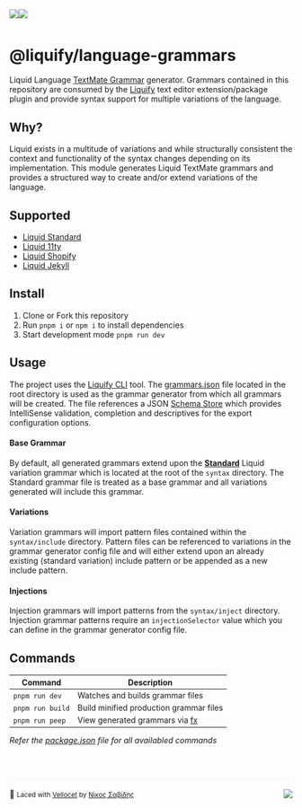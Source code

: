 ## <img src="https://img.shields.io/circleci/build/github/panoply/liquify/circleci-project-setup?token=54a787fdd39139be0add226455eb4d07f34f9d3f&style=flat-square&logo=CircleCI&label=&labelColor=555" align="left" />&nbsp;&nbsp;<img align="left" src="https://img.shields.io/librariesio/release/npm/@liquify/specs?style=flat-square&label=&logoWidth=28&labelColor=555&logo=data:image/svg+xml;base64,PHN2ZyB4bWxucz0iaHR0cDovL3d3dy53My5vcmcvMjAwMC9zdmciIHZpZXdCb3g9IjAgMCAyNCA5LjMzIj48dGl0bGU+bnBtPC90aXRsZT48cGF0aCBkPSJNMCwwVjhINi42N1Y5LjMzSDEyVjhIMjRWMFpNNi42Nyw2LjY2SDUuMzN2LTRINHY0SDEuMzRWMS4zM0g2LjY3Wm00LDBWOEg4VjEuMzNoNS4zM1Y2LjY2SDEwLjY3Wm0xMiwwSDIxLjM0di00SDIwdjRIMTguNjd2LTRIMTcuMzR2NEgxNC42N1YxLjMzaDhabS0xMi00SDEyVjUuMzNIMTAuNjZaIiBzdHlsZT0iZmlsbDojZmZmIi8+PC9zdmc+" />

# @liquify/language-grammars

Liquid Language [TextMate Grammar](https://macromates.com/manual/en/language_grammars) generator. Grammars contained in this repository are consumed by the [Liquify](#) text editor extension/package plugin and provide syntax support for multiple variations of the language.

## Why?

Liquid exists in a multitude of variations and while structurally consistent the context and functionality of the syntax changes depending on its implementation. This module generates Liquid TextMate grammars and provides a structured way to create and/or extend variations of the language.

## Supported

- [Liquid Standard](#)
- [Liquid 11ty](#)
- [Liquid Shopify](#)
- [Liquid Jekyll](#)

## Install

1. Clone or Fork this repository
2. Run `pnpm i` or `npm i` to install dependencies
3. Start development mode `pnpm run dev`

## Usage

The project uses the [Liquify CLI](#) tool. The [grammars.json](#) file located in the root directory is used as the grammar generator from which all grammars will be created. The file references a JSON [Schema Store](http://schemastore.org/) which provides IntelliSense validation, completion and descriptives for the export configuration options.

#### Base Grammar

By default, all generated grammars extend upon the **[Standard](#)** Liquid variation grammar which is located at the root of the `syntax` directory. The Standard grammar file is treated as a base grammar and all variations generated will include this grammar.

#### Variations

Variation grammars will import pattern files contained within the `syntax/include` directory. Pattern files can be referenced to variations in the grammar generator config file and will either extend upon an already existing (standard variation) include pattern or be appended as a new include pattern.

#### Injections

Injection grammars will import patterns from the `syntax/inject` directory. Injection grammar patterns require an `injectionSelector` value which you can define in the grammar generator config file.

## Commands

| Command          | Description                             |
| ---------------- | --------------------------------------- |
| `pnpm run dev`   | Watches and builds grammar files        |
| `pnpm run build` | Build minified production grammar files |
| `pnpm run peep`  | View generated grammars via [fx](#)     |

_Refer the [package.json](#) file for all availabled commands_

<br><br>
<img src="https://raw.githubusercontent.com/panoply/liquify/next/assets/line.svg?token=ABVXCLBQXPLFVBBTSGSXSSC6ZLPVA" />

🥛 <small>Laced with [Vellocet](#) by [Νίκος Σαβίδης](mailto:nicos@gmx.com)</small> <img align="right" src="https://img.shields.io/badge/-@sisselsiv-1DA1F2?logo=twitter&logoColor=fff" />
